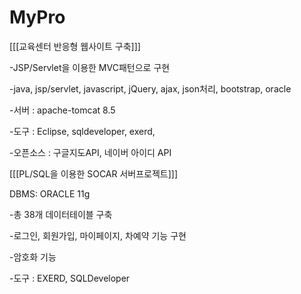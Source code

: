 # MyPro

[[[교육센터 반응형 웹사이트 구축]]]

-JSP/Servlet을 이용한 MVC패턴으로 구현

-java, jsp/servlet, javascript, jQuery, ajax, json처리, bootstrap, oracle

-서버 : apache-tomcat 8.5

-도구 : Eclipse, sqldeveloper, exerd,

-오픈소스 : 구글지도API, 네이버 아이디 API


[[[PL/SQL을 이용한 SOCAR 서버프로젝트]]]

DBMS: ORACLE 11g

-총 38개 데이터테이블 구축

-로그인, 회원가입, 마이페이지, 차예약 기능 구현

-암호화 기능 

-도구 : EXERD, SQLDeveloper
